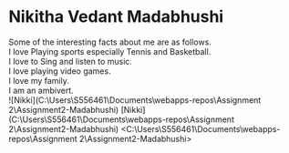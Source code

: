 # Nikitha Vedant Madabhushi
Some of the interesting facts about me are as follows.<br>
I love Playing sports especially Tennis and Basketball.<br>
I love to Sing and listen to music.<br>
I love playing video games.<br>
I love my family.<br>
I am an ambivert.<br>
![Nikki](C:\Users\S556461\Documents\webapps-repos\Assignment 2\Assignment2-Madabhushi)
[Nikki](C:\Users\S556461\Documents\webapps-repos\Assignment 2\Assignment2-Madabhushi)
<C:\Users\S556461\Documents\webapps-repos\Assignment 2\Assignment2-Madabhushi>
